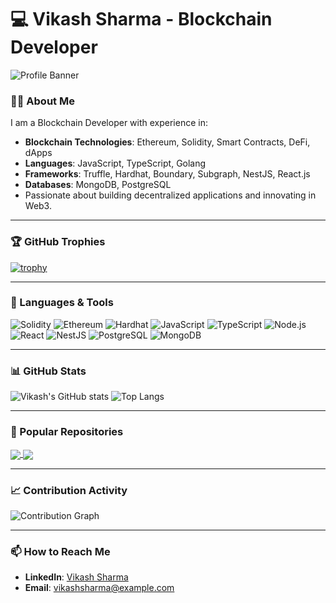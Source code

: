# 💻 Vikash Sharma - Blockchain Developer 

![Profile Banner](https://via.placeholder.com/1200x400?text=Welcome+to+Vikash+Sharma's+GitHub+Portfolio)

### 👨‍💻 About Me
I am a Blockchain Developer with experience in:
- **Blockchain Technologies**: Ethereum, Solidity, Smart Contracts, DeFi, dApps
- **Languages**: JavaScript, TypeScript, Golang
- **Frameworks**: Truffle, Hardhat, Boundary, Subgraph, NestJS, React.js
- **Databases**: MongoDB, PostgreSQL
- Passionate about building decentralized applications and innovating in Web3.

---

### 🏆 GitHub Trophies
[![trophy](https://github-profile-trophy.vercel.app/?username=vikashsharma&theme=onedark&column=7)](https://github.com/ryo-ma/github-profile-trophy)

---

### 🔧 Languages & Tools
![Solidity](https://img.shields.io/badge/Solidity-363636?style=for-the-badge&logo=solidity&logoColor=white)
![Ethereum](https://img.shields.io/badge/Ethereum-3C3C3D?style=for-the-badge&logo=ethereum&logoColor=white)
![Hardhat](https://img.shields.io/badge/Hardhat-F6C915?style=for-the-badge&logo=hardhat&logoColor=black)
![JavaScript](https://img.shields.io/badge/JavaScript-F7DF1E?style=for-the-badge&logo=javascript&logoColor=black)
![TypeScript](https://img.shields.io/badge/TypeScript-007ACC?style=for-the-badge&logo=typescript&logoColor=white)
![Node.js](https://img.shields.io/badge/Node.js-339933?style=for-the-badge&logo=node-dot-js&logoColor=white)
![React](https://img.shields.io/badge/React-61DAFB?style=for-the-badge&logo=react&logoColor=black)
![NestJS](https://img.shields.io/badge/NestJS-E0234E?style=for-the-badge&logo=nestjs&logoColor=white)
![PostgreSQL](https://img.shields.io/badge/PostgreSQL-336791?style=for-the-badge&logo=postgresql&logoColor=white)
![MongoDB](https://img.shields.io/badge/MongoDB-4EA94B?style=for-the-badge&logo=mongodb&logoColor=white)

---

### 📊 GitHub Stats
![Vikash's GitHub stats](https://github-readme-stats.vercel.app/api?username=vikashsharma&show_icons=true&theme=radical)
![Top Langs](https://github-readme-stats.vercel.app/api/top-langs/?username=vikashsharma&layout=compact&theme=radical)

---

### 🌟 Popular Repositories
<a href="https://github.com/vikashsharma/some-repo">
  <img align="center" src="https://github-readme-stats.vercel.app/api/pin/?username=vikashsharma&repo=some-repo&theme=radical" />
</a>
<a href="https://github.com/vikashsharma/another-repo">
  <img align="center" src="https://github-readme-stats.vercel.app/api/pin/?username=vikashsharma&repo=another-repo&theme=radical" />
</a>

---

### 📈 Contribution Activity
![Contribution Graph](https://activity-graph.herokuapp.com/graph?username=vikashsharma&theme=react-dark)

---

### 📫 How to Reach Me
- **LinkedIn**: [Vikash Sharma](https://www.linkedin.com/in/vikashsharma)
- **Email**: vikashsharma@example.com
